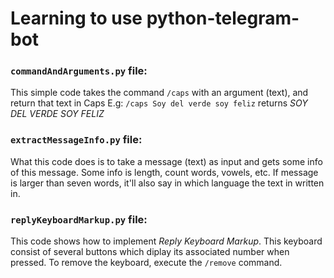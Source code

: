 # Learning to use python-telegram-bot
### `commandAndArguments.py` file:
This simple code takes the command `/caps` with an argument (text), and return that text in Caps
E.g:
`/caps Soy del verde soy feliz` returns *SOY DEL VERDE SOY FELIZ*

### `extractMessageInfo.py` file:
What this code does is to take a message (text) as input and gets some info of this message. Some info is length, count words, vowels, etc.
If message is larger than seven words, it'll also say in which language the text in written in.

### `replyKeyboardMarkup.py` file:
This code shows how to implement *Reply Keyboard Markup*. This keyboard consist of several buttons which diplay its associated number when pressed. To remove the keyboard, execute the `/remove` command.